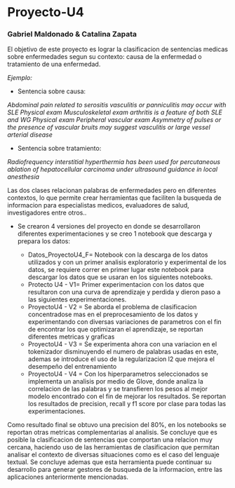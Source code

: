 # Proyecto-U4
### Gabriel Maldonado & Catalina Zapata
El objetivo de este proyecto es lograr la clasificacion de sentencias medicas sobre enfermedades segun su contexto: causa de la enfermedad o tratamiento de una enfermedad.

*Ejemplo:*
* Sentencia sobre causa: 

*Abdominal pain related to serositis vasculitis or panniculitis may occur with SLE Physical exam Musculoskeletal exam arthritis is a feature of both SLE and WG Physical exam Peripheral vascular exam Asymmetry of pulses or the presence of vascular bruits may suggest vasculitis or large vessel arterial disease* 
* Sentencia sobre tratamiento: 

*Radiofrequency interstitial hyperthermia has been used for percutaneous ablation of hepatocellular carcinoma  under ultrasound guidance in local anesthesia* 

Las dos clases relacionan palabras de enfermedades pero en diferentes contextos, lo que permite crear herramientas que faciliten la busqueda de informacion para especialistas medicos, evaluadores de salud, investigadores entre otros..

* Se crearon 4 versiones del proyecto en donde se desarrollaron diferentes experimentaciones y se creo 1 notebook que descarga y prepara los datos:

     * Datos_ProyectoU4_F= Notebook con la descarga de los datos utilizados y con un primer analisis exploratorio y experimental de los datos, se requiere correr en primer lugar este notebook para descargar los datos que se usaran en los siguientes notebooks.
     * Protecto U4 - V1= Primer experimentacion con los datos que resultaron con una curva de aprendizaje y perdida y dieron paso a las siguientes experimentaciones.
     * ProyectoU4 - V2 = Se aborda el problema de clasificacion concentradose mas en el preprocesamiento de los datos  y experimentando              con diversas variaciones de parametros con el fin de encontrar los que optimizaran el aprendizaje, se reportan diferentes metricas y graficas
     * ProyectoU4 - V3 = Se experimenta ahora con una variacion en el tokenizador disminuyendo el numero de palabras usadas en este, ademas se introduce el uso de la regularizacion l2 que mejora el desempeño del entrenamiento
     * ProyectoU4 - V4 = Con los hiperparametros seleccionados se implementa un analisis por medio de Glove, donde analiza la correlacion de las palabras y se transfieren los pesos al mejor modelo encontrado con el fin de mejorar los resultados. Se reportan los resultados de precision, recall y f1 score por clase para todas las experimentaciones.
     
Como resultado final se obtuvo una precision del 80%, en los notebooks se reportan otras metricas complementarias al analisis.
Se concluye que es posible la clasificacion de sentencias que comportan una relacion muy cercana, haciendo uso de las herramientas de clasificacion que permitan analisar el contexto de diversas situaciones como es el caso del lenguaje textual.
Se concluye ademas que esta herramienta puede continuar su desarrollo para generar gestores de busqueda de la informacion, entre las aplicaciones anteriormente mencionadas.
     
 
